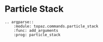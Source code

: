 # Particle Stack

```{eval-rst}
.. argparse::
    :module: topaz.commands.particle_stack
    :func: add_arguments
    :prog: particle_stack
```  